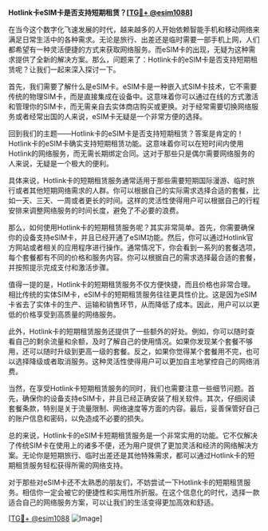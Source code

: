 **Hotlink卡eSIM卡是否支持短期租赁？[[TG💪+ @esim1088](https://t.me/s/esim1088)]**

在当今这个数字化飞速发展的时代，越来越多的人开始依赖智能手机和移动网络来满足日常生活中的各种需求。无论是旅行、出差还是临时需要一部手机上网，人们都希望有一种灵活便捷的方式来获取网络服务。而eSIM卡的出现，无疑为这种需求提供了全新的解决方案。那么，问题来了：Hotlink卡的eSIM卡是否支持短期租赁呢？让我们一起来深入探讨一下。

首先，我们需要了解什么是eSIM卡。eSIM卡是一种嵌入式SIM卡技术，它不需要传统的物理SIM卡，而是直接集成在设备中。这意味着你可以通过在线的方式激活和管理你的SIM卡，而无需亲自去实体商店购买或更换。对于经常需要切换网络服务或者经常出国的人来说，eSIM卡无疑是一个非常方便的选择。

回到我们的主题——Hotlink卡的eSIM卡是否支持短期租赁？答案是肯定的！Hotlink卡的eSIM卡确实支持短期租赁功能。这意味着你可以在短时间内使用Hotlink的网络服务，而无需长期绑定合同。这对于那些只是偶尔需要网络服务的人来说，无疑是一个极大的便利。

具体来说，Hotlink卡的短期租赁服务通常适用于那些需要短期国际漫游、临时旅行或者其他短期网络需求的人群。你可以根据自己的实际需求选择合适的套餐，比如一天、三天、一周或者更长的时间。这样的灵活性使得用户可以根据自己的行程安排来调整网络服务的时间长度，避免了不必要的浪费。

那么，如何使用Hotlink卡的短期租赁服务呢？其实非常简单。首先，你需要确保你的设备支持eSIM卡，并且已经开通了eSIM功能。然后，你可以通过Hotlink官方网站或者相关的应用程序进行操作。通常情况下，你会看到一系列的套餐选项，每个套餐都有不同的价格和服务内容。你可以根据自己的需求选择最合适的套餐，并按照提示完成支付和激活步骤。

值得一提的是，Hotlink卡的短期租赁服务不仅方便快捷，而且价格也非常合理。相比传统的实体SIM卡，eSIM卡的短期租赁服务往往更具性价比。这是因为eSIM卡省去了实体卡的生产、运输和销售环节，从而降低了成本。因此，用户可以以更低的价格享受到高质量的网络服务。

此外，Hotlink卡的短期租赁服务还提供了一些额外的好处。例如，你可以随时查看自己的剩余流量和余额，及时了解自己的使用情况。如果你发现某个套餐不够用，还可以随时升级到更高一级的套餐。反之，如果你觉得某个套餐用不完，也可以选择降级或者取消服务。这种灵活性使得用户可以更加自主地掌控自己的网络消费。

当然，在享受Hotlink卡短期租赁服务的同时，我们也需要注意一些细节问题。首先，确保你的设备支持eSIM卡，并且已经正确安装了相关软件。其次，仔细阅读套餐条款，特别是关于流量限制、网络速度等方面的内容。最后，妥善保管好自己的账户信息和密码，以免造成不必要的损失。

总的来说，Hotlink卡的eSIM卡短期租赁服务是一个非常实用的功能。它不仅解决了传统SIM卡在使用上的诸多不便，还为用户提供了更加灵活和经济的网络解决方案。无论你是短期旅行、临时出差还是其他特殊需求，都可以通过Hotlink卡的短期租赁服务轻松获得所需的网络支持。

对于那些对eSIM卡还不太熟悉的朋友们，不妨尝试一下Hotlink卡的短期租赁服务。相信你一定会被它的便捷性和实用性所折服。在这个信息化的时代，选择一款适合自己的网络服务方案，可以让我们的生活变得更加高效和舒适。

[[TG💪+ @esim1088](https://t.me/s/esim1088) ![Image](https://i.postimg.cc/4NQfJmqS/Snipaste-2025-05-13-00-14-12.png)]